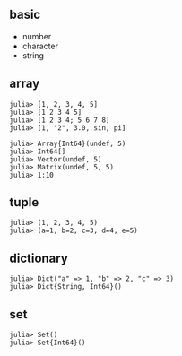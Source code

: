 ## basic 

- number
- character
- string 

## array

```
julia> [1, 2, 3, 4, 5]
julia> [1 2 3 4 5]
julia> [1 2 3 4; 5 6 7 8]
julia> [1, "2", 3.0, sin, pi]
```

```
julia> Array{Int64}(undef, 5)
julia> Int64[]
julia> Vector(undef, 5)
julia> Matrix(undef, 5, 5)
julia> 1:10
```

## tuple

```
julia> (1, 2, 3, 4, 5)
julia> (a=1, b=2, c=3, d=4, e=5)
```

## dictionary

```
julia> Dict("a" => 1, "b" => 2, "c" => 3)
julia> Dict{String, Int64}()
```

## set

```
julia> Set()
julia> Set{Int64}()
```